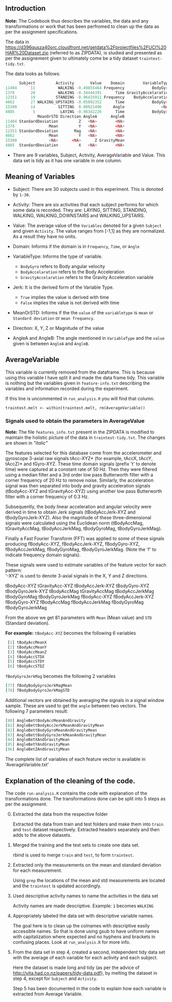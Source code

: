 ## Introduction 

**Note:** The Codebook thus describes the variables, the data and any
transformations or work that has been perfromed to clean up the data
as per the assignment specifications.

The data in
https://d396qusza40orc.cloudfront.net/getdata%2Fprojectfiles%2FUCI%20HAR%20Dataset.zip
(referred to as ZIPDATA), is studied and presented as per the
assignement given to ultimately come be a tidy dataset
`traintest-tidy.txt`.

The data looks as follows:

```R
      Subject         Activity       Value    Domain        VariableType  Jerk
11404      11          WALKING -0.49855464 Frequency            BodyGyro FALSE
1378       20          WALKING -0.34444391      Time GravityAccelaration FALSE
12351      19         STANDING -0.96425911 Frequency    BodyAccelaration FALSE
4662       27 WALKING_UPSTAIRS -0.05092352      Time            BodyGyro  TRUE
15380      14          SITTING  0.08921496     Angle                <NA> FALSE
4885        5           LAYING -0.98342226      Time            BodyGyro  TRUE
              MeanOrSTD Direction AngleA      AngleB
11404 StandardDeviation         Z   <NA>        <NA>
1378               Mean         Y   <NA>        <NA>
12351 StandardDeviation       Mag   <NA>        <NA>
4662               Mean         Y   <NA>        <NA>
15380              <NA>      <NA>      Z GravityMean
4885  StandardDeviation         X   <NA>        <NA>
```

- There are 9 variables, Subject, Activity, AverageVariable and
  Value. This data set is tidy as it has one variable in one column.

## Meaning of Variables

- Subject: There are 30 subjects used in this experiment. This is
  denoted by `1-30`.
  
- Activity: There are six activities that each subject performs for
  which some data is recorded. They
  are: LAYING, SITTING, STANDING, WALKING, WALKING\_DOWNSTAIRS and
  WALKING\_UPSTAIRS.
 
- Value: The average value of the `Variables` denoted for a given
  `Subject` and given `Activity`. The value ranges
  from [-1,1] as they are normalized. As a result they have no units.
  
- Domain: Informs if the domain is in `Frequency`, `Time`, or `Angle`
- VariableType: Informs the type of variable. 
  - `BodyGyro` refers to Body angular velocity
  - `BodyAccelaration` refers to the Body Acceleration
  - `GravityAccelaration` refers to the Gravity Acceleration variable
  
- Jerk: It is the derived form of the Variable Type. 
  - `True` implies the value is derived with time
  - `False` implies the value is not derived with time
  
- MeanOrSTD: Informs if the the `value` of the `variabletype` is `mean` or
  `Standard deviation` or `mean frequency`.
  
- Direction: X, Y, Z or Magnitude of the value

- AngleA and AngleB: The angle mentioned in `VariableType` and the `value` given is
  between `AngleA` and `AngleB`.

## AverageVariable

This variable is currently removed from the dataframe. This is because
using this variable I have split it and made the data frame tidy. This
variable is nothing but the variables given in `feature-info.txt`
describing the variables and information recorded during the
experiment.

If this line is uncommented in `run_analysis.R` you will find that
column.

	traintest.melt <- within(traintest.melt, rm(AverageVariable))

### Signals used to obtain the parameters in AverageValue

**Note:** The file `features_info.txt` present in the ZIPDATA is
modified to maintain the holistic picture of the data in
`traintest-tidy.txt`. The changes are shown in *"italic"*

The features selected for this database come from the accelerometer
and gyroscope 3-axial raw signals tAcc-XYZ* (for example, tAccX, tAccY,
tAccZ)* and tGyro-XYZ. These time domain signals (prefix 't' to denote
time) were captured at a constant rate of 50 Hz. Then they were
filtered using a median filter and a 3rd order low pass Butterworth
filter with a corner frequency of 20 Hz to remove noise. Similarly,
the acceleration signal was then separated into body and gravity
acceleration signals (tBodyAcc-XYZ and tGravityAcc-XYZ) using another
low pass Butterworth filter with a corner frequency of 0.3 Hz.

Subsequently, the body linear acceleration and angular velocity were
derived in time to obtain Jerk signals (tBodyAccJerk-XYZ and
tBodyGyroJerk-XYZ). Also the magnitude of these three-dimensional
signals were calculated using the Euclidean norm (tBodyAccMag,
tGravityAccMag, tBodyAccJerkMag, tBodyGyroMag, tBodyGyroJerkMag).

Finally a Fast Fourier Transform (FFT) was applied to some of these
signals producing fBodyAcc-XYZ, fBodyAccJerk-XYZ, fBodyGyro-XYZ,
fBodyAccJerkMag, fBodyGyroMag, fBodyGyroJerkMag. (Note the 'f' to
indicate frequency domain signals).

These signals were used to estimate variables of the feature vector for each pattern:  
'-XYZ' is used to denote 3-axial signals in the X, Y and Z directions.

tBodyAcc-XYZ
tGravityAcc-XYZ
tBodyAccJerk-XYZ
tBodyGyro-XYZ
tBodyGyroJerk-XYZ
tBodyAccMag
tGravityAccMag
tBodyAccJerkMag
tBodyGyroMag
tBodyGyroJerkMag
fBodyAcc-XYZ
fBodyAccJerk-XYZ
fBodyGyro-XYZ
fBodyAccMag
fBodyAccJerkMag
fBodyGyroMag
fBodyGyroJerkMag

From the above we get 81 parameters with `Mean` (Mean value)
 and `STD` (Standard deviation).
 
**For example:**  `tBodyAcc-XYZ` becomes the following 6 variables

``` R
 [1] tBodyAccMeanX                          
 [2] tBodyAccMeanY                          
 [3] tBodyAccMeanZ                          
 [4] tBodyAccSTDX                           
 [5] tBodyAccSTDY                           
 [6] tBodyAccSTDZ 
```
`fBodyGyroJerkMag` becomes the following 2 variables

``` R
[77] fBodyBodyGyroJerkMagMean               
[78] fBodyBodyGyroJerkMagSTD    
```
Additional vectors are obtained by averaging the signals in a signal
window sample. These are used to get the `angle` between two
vectors. The following 7 parameters result:

``` R
[80] AngleBettBodyAccMeanAndGravity         
[81] AngleBettBodyAccJerkMeanAndGravityMean 
[82] AngleBettBodyGyroMeanAndGravityMean    
[83] AngleBettBodyGyroJerkMeanAndGravityMean
[84] AngleBetXAndGravityMean                
[85] AngleBetYAndGravityMean                
[86] AngleBetZAndGravityMean 
```
The complete list of variables of each feature vector is available in 'AverageVariable.txt'


## Explanation of the cleaning of the code.

The code `run-analysis.R` contains the code with explanation of the
transformations done. The transformations done can be split into 5
steps as per the assignment.

0. Extracted the data from the respective folder

	Extracted the data from train and test folders and make them into
`train` and `test` dataset respectively. Extracted headers separately
and then adds to the above datasets.

1. Merged the training and the test sets to create one data set.

	rbind is used to merge `train` and `test`, to form `traintest`.


2. Extracted only the measurements on the mean and standard deviation
   for each measurement.
   
   Using `grep` the locations of the mean and std measurements are
   located and the `traintest` is updated accordingly.
   
3. Used descriptive activity names to name the activities in the data
   set
   
   Activity names are made descriptive. Example: `1` becomes `WALKING`
   
4. Appropriately labeled the data set with descriptive variable names.

	The goal here is to clean up the colnames with descriptive easily
    accessible names. So that is done using gsub to have uniform names
    with capitalization where expected and no hyphens and brackets in
    confusing places. Look at `run_analysis.R` for more info.
	
5. From the data set in step 4, created a second, independent tidy
    data set with the average of each variable for each activity and
    each subject.

	Here the dataset is made long and tidy (as per the advice of
    http://vita.had.co.nz/papers/tidy-data.pdf), by melting the
    dataset in step 4, except for `Subject` and `Activity`.
	
	Step 5 has been documented in the code to explain how each
    variable is extracted from Average Variable.
